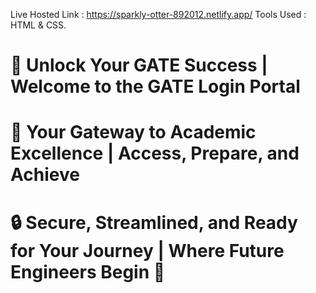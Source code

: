 Live Hosted Link : https://sparkly-otter-892012.netlify.app/
Tools Used : HTML & CSS.
# 🚀 Unlock Your GATE Success | Welcome to the GATE Login Portal
# 📖 Your Gateway to Academic Excellence | Access, Prepare, and Achieve
# 🔒 Secure, Streamlined, and Ready for Your Journey | Where Future Engineers Begin 🌟
                     
            
